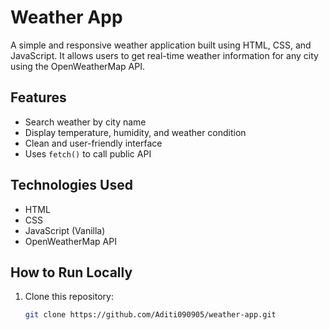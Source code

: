 # Weather App

A simple and responsive weather application built using HTML, CSS, and JavaScript. It allows users to get real-time weather information for any city using the OpenWeatherMap API.



## Features

- Search weather by city name
- Display temperature, humidity, and weather condition
- Clean and user-friendly interface
- Uses `fetch()` to call public API


## Technologies Used

- HTML
- CSS
- JavaScript (Vanilla)
- OpenWeatherMap API



## How to Run Locally

1. Clone this repository:
   ```bash
   git clone https://github.com/Aditi090905/weather-app.git
